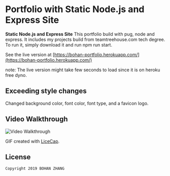 # Portfolio with Static Node.js and Express Site
**Static Node.js and Express Site** 
This portfolio build with pug, node and express. It includes my projects build from teamtreehouse.com tech degree. To run it, simply download it and run npm run start. 

See the live version at [https://bohan-portfolio.herokuapp.com/](https://bohan-portfolio.herokuapp.com/)

note: The live version might take few seconds to load since it is on heroku free dyno.

## Exceeding style changes
Changed background color, font color, font type, and a favicon logo.

## Video Walkthrough

<img src='https://github.com/allan9595/static_node_and_express_site-treehouse/blob/master/portfolio.gif' title='Video Walkthrough' width='' alt='Video Walkthrough' />

GIF created with [LiceCap](http://www.cockos.com/licecap/).


## License

    Copyright 2019 BOHAN ZHANG